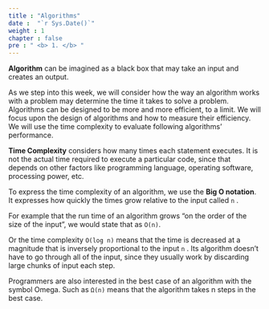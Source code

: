 ```yaml
---
title : "Algorithms"
date :  "`r Sys.Date()`" 
weight : 1 
chapter : false
pre : " <b> 1. </b> "
---
```

**Algorithm** can be imagined as a black box that may take an input and creates an output. 

As we step into this week, we will consider how the way an algorithm works with a problem may determine the time it takes to solve a problem. Algorithms can be designed to be more and more efficient, to a limit. We will focus upon the design of algorithms and how to measure their efficiency. We will use the time complexity to evaluate following algorithms’ performance.

**Time Complexity** considers how many times each statement executes. It is not the actual time required to execute a particular code, since that depends on other factors like programming language, operating software, processing power, etc. 

To express the time complexity of an algorithm, we use the **Big O notation**. It expresses how quickly the times grow relative to the input called `n` . 

For example that the run time of an algorithm grows “on the order of the size of the input”, we would state that as `O(n)`.

Or the time complexity `O(log n)` means that the time is decreased at a magnitude that is inversely proportional to the input `n` . Its algorithm doesn’t have to go through all of the input, since they usually work by discarding large chunks of input each step.

Programmers are also interested in the best case of an algorithm with the symbol Omega. Such as `Ω(n)` means that the algorithm takes n steps in the best case.
